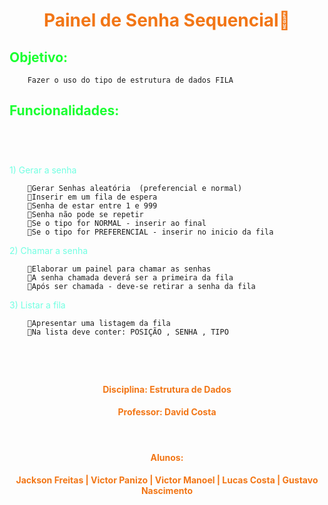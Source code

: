 <h1 align="center" style="color:#f27616">Painel de Senha Sequencial📑</h1>

<h2 style="color:#19ff30">Objetivo:</h2>

        Fazer o uso do tipo de estrutura de dados FILA

<h2 style="color:#19ff30">Funcionalidades:</h2><br>

#

<p style="color:#72ffe2">1) Gerar a senha</p>

        🔹Gerar Senhas aleatória  (preferencial e normal) 
        🔹Inserir em um fila de espera
        🔹Senha de estar entre 1 e 999
        🔹Senha não pode se repetir 
        🔹Se o tipo for NORMAL - inserir ao final
        🔹Se o tipo for PREFERENCIAL - inserir no inicio da fila

<p style="color:#72ffe2">2) Chamar a senha</p>

        🔹Elaborar um painel para chamar as senhas
        🔹A senha chamada deverá ser a primeira da fila
        🔹Após ser chamada - deve-se retirar a senha da fila

<p style="color:#72ffe2">3) Listar a fila </p>

        🔹Apresentar uma listagem da fila 
        🔹Na lista deve conter: POSIÇÃO , SENHA , TIPO

#
<br><h4 align="center" style="color:#f27616">Disciplina: Estrutura de Dados</h4>
<h4 align="center" style="color:#f27616">Professor: David Costa</h4><br>
<h4 align="center" style="color:#f27616">Alunos: </h4>
<h4 align="center" style="color:#f27616">Jackson Freitas | Victor Panizo | Victor Manoel | Lucas Costa | Gustavo Nascimento</h4>

#